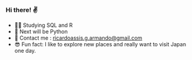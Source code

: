 ### Hi there! ✌️

-  🙆‍♂️ Studying SQL and R
-  🐧 Next will be Python
-  💎 Contact me : ricardoassis.g.armando@gmail.com
-  😎 Fun fact: I like to explore new places and really want to visit Japan one day.
